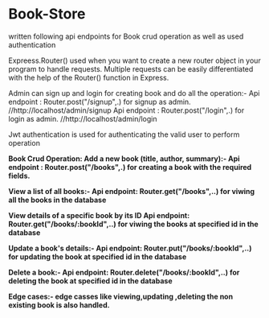 # Book-Store
written following api endpoints for Book crud operation as well as used authentication

Expreess.Router() used when you want to create a new router object in your program to handle requests.
Multiple requests can be easily differentiated with the help of the Router() function in Express.

Admin can sign up and login for creating book and do all the operation:-
Api endpoint : Router.post("/signup",.) for signup as admin.   //http://localhost/admin/signup
Api endpoint : Router.post("/login",.) for login as admin.      //http://localhost/admin/login

Jwt authentication is used for authenticating the valid user to perform operation


<b>Book Crud Operation:<b>
Add a new book (title, author, summary):-
Api endpoint : Router.post("/books",.) for creating a book with the required fields.

View a list of all books:-
Api endpoint: Router.get("/books",..) for viwing all the books in the database

View details of a specific book by its ID
Api endpoint: Router.get("/books/:bookId",..) for viwing  the books at specified id in the database


Update a book's details:-
Api endpoint: Router.put("/books/:bookId",..) for updating the book at specified id in the database

Delete a book:-
Api endpoint: Router.delete("/books/:bookId",..) for deleting the book at specified id in the database

Edge cases:-
edge casses like viewing,updating ,deleting the non existing book is also handled.

